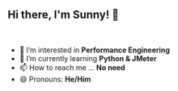 ## Hi there, I'm Sunny! 👋
<br />

- 👀 I’m interested in **Performance Engineering**
- 🌱 I’m currently learning **Python & JMeter**
- 📫 How to reach me ... **No need**
- 😄  Pronouns: **He/Him**

<!---
sunny-828552/sunny-828552 is a ✨ special ✨ repository because its `README.md` (this file) appears on your GitHub profile.
You can click the Preview link to take a look at your changes.
--->
